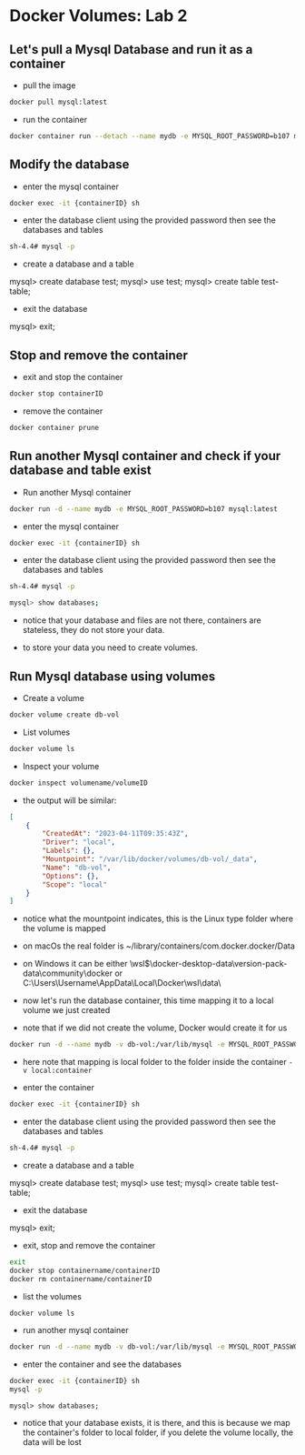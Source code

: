 # Docker Volumes: Lab 2

## Let's pull a Mysql Database and run it as a container

- pull the image

```bash
docker pull mysql:latest
```

- run  the container

```bash  
docker container run --detach --name mydb -e MYSQL_ROOT_PASSWORD=b107 mysql:latest
```

## Modify the database

- enter the mysql container

```bash
docker exec -it {containerID} sh
```

- enter the database client using the provided password then see the databases and tables

```bash
sh-4.4# mysql -p
```

- create a database and a table

mysql> create database test;
mysql> use test;
mysql> create table test-table;

- exit the database

mysql> exit;

## Stop and remove the container

- exit and stop the container

```bash
docker stop containerID
```

- remove the container

```bash
docker container prune
```

## Run another Mysql container and check if your database and table exist

- Run another Mysql container

```bash
docker run -d --name mydb -e MYSQL_ROOT_PASSWORD=b107 mysql:latest
```

- enter the mysql container

```bash
docker exec -it {containerID} sh
```

- enter the database client using the provided password then see the databases and tables

```bash
sh-4.4# mysql -p
```

```bash
mysql> show databases;
```

- notice that your database and files are not there, containers are stateless, they do not store your data.

- to store your data you need to create volumes.

## Run Mysql database using volumes

- Create a volume

```bash
docker volume create db-vol
```

- List volumes

```bash
docker volume ls
```

- Inspect your volume

```bash
docker inspect volumename/volumeID
```

- the output will be similar:

```json
[
    {
        "CreatedAt": "2023-04-11T09:35:43Z",
        "Driver": "local",
        "Labels": {},
        "Mountpoint": "/var/lib/docker/volumes/db-vol/_data",
        "Name": "db-vol",
        "Options": {},
        "Scope": "local"
    }
]
```
- notice what the mountpoint indicates, this is the Linux type folder where the volume is mapped
- on macOs the real folder is ~/library/containers/com.docker.docker/Data
- on Windows it can be either \\wsl$\docker-desktop-data\version-pack-data\community\docker or C:\Users\Username\AppData\Local\Docker\wsl\data\

- now let's run the database container, this time mapping it to a local volume we just created

- note that if we did not create the volume, Docker would create it for us

```bash
docker run -d --name mydb -v db-vol:/var/lib/mysql -e MYSQL_ROOT_PASSWORD=b107 mysql:latest
```
- here note that mapping is local folder to the folder inside the container `-v local:container`

- enter the container

```bash
docker exec -it {containerID} sh
```

- enter the database client using the provided password then see the databases and tables

```bash
sh-4.4# mysql -p
```

- create a database and a table

mysql> create database test;
mysql> use test;
mysql> create table test-table;

- exit the database

mysql> exit;


- exit, stop and remove the container

```bash
exit
docker stop containername/containerID
docker rm containername/containerID
```

- list the volumes

```bash
docker volume ls
```

- run another mysql container

```bash
docker run -d --name mydb -v db-vol:/var/lib/mysql -e MYSQL_ROOT_PASSWORD=b107 mysql:latest
```

- enter the container and see the databases

```bash
docker exec -it {containerID} sh
mysql -p
```

```mysql
mysql> show databases;
```

- notice that your database exists, it is there, and this is because we map the container's folder to local folder, if you delete the volume locally, the data will be lost

